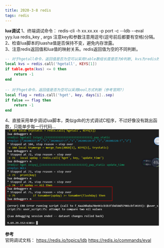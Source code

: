 ```yaml
---
title: 2020-3-8 redis
tags: redis
---
```



**lua调试**
1、终端调试命令： redis-cli -h xx.xx.xx -p port -c --ldb --eval yyy.lua  redis_key  ,  args     注意key和参数注意用逗号(逗号前后都要有空格)分隔。   
2、检查lua脚本的luasha值是否保持不变，避免内存泄露。   
3、注意redis返回值和lua值的映射关系。redis返回值为空的不同判断。   
``` lua
-- 对于hgetall命令，返回值是否为空可以采用table数组长度是否为0判断, kvs为redis的返回值 
local kvs = redis.call('hgetall', KEYS[1])
if table.getn(kvs) <= 0 then
	return -1
end

-- 对于hget命令，返回值是否为空可以采用bool方式判断（参考官网?）
local flag = redis.call('hget', key, days[i]..sep)
if false == flag then
	return -1
end
```
4、直接采用单步调试lua脚本，类似gdb的方式调试C程序，不过好像没有跳出函数，只能单步每一行代码...   
![redis](png/redis-lua.png)


**参考**    
官网调试文档： https://redis.io/topics/ldb            https://redis.io/commands/eval